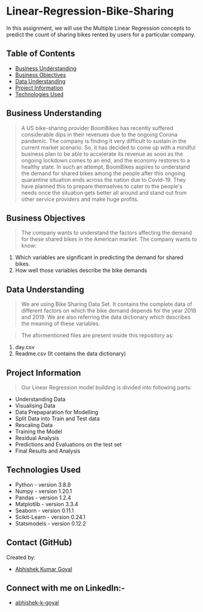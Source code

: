 # Linear-Regression-Bike-Sharing
In this assignment, we will use the Multiple Linear Regression concepts to predict the count of sharing bikes rented by users for a particular company.

## Table of Contents
* [Business Understanding](#business-understanding)
* [Business Objectives](#business-objectives)
* [Data Understanding](#data-understanding)
* [Project Information](#project-information)
* [Technologies Used](#technologies-used)

## Business Understanding
> A US bike-sharing provider BoomBikes has recently suffered considerable dips in their revenues due to the ongoing Corona pandemic. The company is finding it very difficult to sustain in the current market scenario. So, it has decided to come up with a mindful business plan to be able to accelerate its revenue as soon as the ongoing lockdown comes to an end, and the economy restores to a healthy state. 
> In such an attempt, BoomBikes aspires to understand the demand for shared bikes among the people after this ongoing quarantine situation ends across the nation due to Covid-19. They have planned this to prepare themselves to cater to the people's needs once the situation gets better all around and stand out from other service providers and make huge profits.

## Business Objectives
> The company wants to understand the factors affecting the demand for these shared bikes in the American market. The company wants to know:

1. Which variables are significant in predicting the demand for shared bikes.
2. How well those variables describe the bike demands

## Data Understanding
> We are using Bike Sharing Data Set. It contains the complete data of different factors on which the bike demand depends for the year 2018 and 2019.
> We are also referring the data dictionary which describes the meaning of these variables.

> The aformentioned files are present inside this repository as:
1. day.csv
2. Readme.csv (It contains the data dictionary)

## Project Information
> Our Linear Regression model building is divided into following parts:
- Understanding Data
- Visualising Data
- Data Prepaparation for Modelling
- Split Data into Train and Test data
- Rescaling Data
- Training the Model
- Residual Analysis
- Predictions and Evaluations on the test set
- Final Results and Analysis

## Technologies Used
- Python - version 3.8.8
- Numpy - version 1.20.1
- Pandas - version 1.2.4
- Matplotlib - version 3.3.4
- Seaborn - version 0.11.1
- Scikit-Learn - version 0.24.1
- Statsmodels - version 0.12.2

## Contact (GitHub)
Created by: 
- [Abhishek Kumar Goyal](https://github.com/akkgoyal)

## Connect with me on LinkedIn:-
- [abhishek-k-goyal](https://www.linkedin.com/in/abhishek-k-goyal/)
